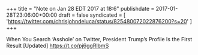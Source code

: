 +++
title = "Note on Jan 28 EDT 2017 at 18:6"
publishdate = 2017-01-28T23:06:00+00:00
draft = false
syndicated = [ 'https://twitter.com/chrisjohndeluca/status/825480072022876200?s=20' ]
+++

When You Search ‘Asshole’ on Twitter, President Trump’s Profile Is the First Result [Updated] https://t.co/pj6ggRlbmS
